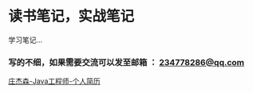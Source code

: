 # 读书笔记，实战笔记

学习笔记...


### 写的不细，如果需要交流可以发至邮箱 ： 234778286@qq.com 

[庄杰森-Java工程师-个人简历](https://github.com/zhuangjiesen/cv/blob/master/zhuangjiesen.md)
